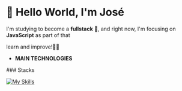 # 👋 Hello World, I'm José 


I'm studying to become a **fullstack** 🚀, and right now, I'm focusing on **JavaScript** as part of that 

learn and improve!🔧✨ 

 - **MAIN TECHNOLOGIES**
<div style="display: inline_block">
 ### Stacks 

[![My Skills](https://skillicons.dev/icons?i=js,nodejs,firebase,html,css,bootstrap,git)](https://skillicons.dev)
</div>
  
 
